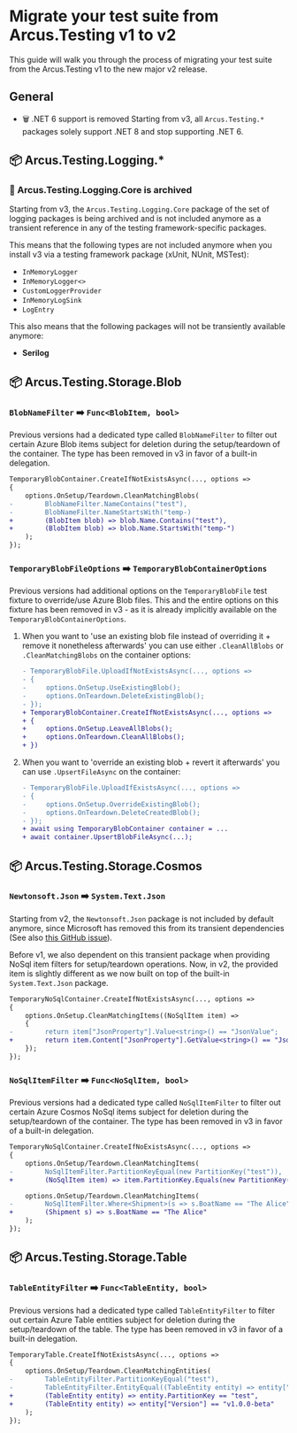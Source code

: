# Migrate your test suite from Arcus.Testing v1 to v2
This guide will walk you through the process of migrating your test suite from the Arcus.Testing v1 to the new major v2 release.

## General
* 🗑️ .NET 6 support is removed
Starting from v3, all `Arcus.Testing.*` packages solely support .NET 8 and stop supporting .NET 6.

## 📦 Arcus.Testing.Logging.*

### 👋 Arcus.Testing.Logging.Core is archived
Starting from v3, the `Arcus.Testing.Logging.Core` package of the set of logging packages is being archived and is not included anymore as a transient reference in any of the testing framework-specific packages.

This means that the following types are not included anymore when you install v3 via a testing framework package (xUnit, NUnit, MSTest):
* `InMemoryLogger`
* `InMemoryLogger<>`
* `CustomLoggerProvider`
* `InMemoryLogSink`
* `LogEntry`

This also means that the following packages will not be transiently available anymore:
* **Serilog**

## 📦 Arcus.Testing.Storage.Blob

### `BlobNameFilter` ➡️ `Func<BlobItem, bool>`
Previous versions had a dedicated type called `BlobNameFilter` to filter out certain Azure Blob items subject for deletion during the setup/teardown of the container. The type has been removed in v3 in favor of a built-in delegation.

```diff
TemporaryBlobContainer.CreateIfNotExistsAsync(..., options =>
{
    options.OnSetup/Teardown.CleanMatchingBlobs(
-        BlobNameFilter.NameContains("test"),
-        BlobNameFilter.NameStartsWith("temp-)
+        (BlobItem blob) => blob.Name.Contains("test"),
+        (BlobItem blob) => blob.Name.StartsWith("temp-")
    );
});
```

### `TemporaryBlobFileOptions` ➡️ `TemporaryBlobContainerOptions`
Previous versions had additional options on the `TemporaryBlobFile` test fixture to override/use Azure Blob files. This and the entire options on this fixture has been removed in v3 - as it is already implicitly available on the `TemporaryBlobContainerOptions`.

1. When you want to 'use an existing blob file instead of overriding it + remove it nonetheless afterwards' you can use either `.CleanAllBlobs` or `.CleanMatchingBlobs` on the container options:
    ```diff
    - TemporaryBlobFile.UploadIfNotExistsAsync(..., options =>
    - {
    -     options.OnSetup.UseExistingBlob();
    -     options.OnTeardown.DeleteExistingBlob();
    - });
    + TemporaryBlobContainer.CreateIfNotExistsAsync(..., options =>
    + {
    +     options.OnSetup.LeaveAllBlobs();
    +     options.OnTeardown.CleanAllBlobs();
    + })
    ```
2. When you want to 'override an existing blob + revert it afterwards' you can use `.UpsertFileAsync` on the container:
    ```diff
    - TemporaryBlobFile.UploadIfExistsAsync(..., options =>
    - {
    -     options.OnSetup.OverrideExistingBlob();
    -     options.OnTeardown.DeleteCreatedBlob();
    - });
    + await using TemporaryBlobContainer container = ...
    + await container.UpsertBlobFileAsync(...);
    ```

## 📦 Arcus.Testing.Storage.Cosmos

### `Newtonsoft.Json` ➡️ `System.Text.Json`
Starting from v2, the `Newtonsoft.Json` package is not included by default anymore, since Microsoft has removed this from its transient dependencies (See also [this GitHub issue](https://github.com/Azure/azure-cosmos-dotnet-v3/issues/4900)).

Before v1, we also dependent on this transient package when providing NoSql item filters for setup/teardown operations. Now, in v2, the provided item is slightly different as we now built on top of the built-in `System.Text.Json` package.

```diff
TemporaryNoSqlContainer.CreateIfNotExistsAsync(..., options =>
{
    options.OnSetup.CleanMatchingItems((NoSqlItem item) =>
    {
-        return item["JsonProperty"].Value<string>() == "JsonValue";
+        return item.Content["JsonProperty"].GetValue<string>() == "JsonValue";
    });
});
```

### `NoSqlItemFilter` ➡️ `Func<NoSqlItem, bool>`
Previous versions had a dedicated type called `NoSqlItemFilter` to filter out certain Azure Cosmos NoSql items subject for deletion during the setup/teardown of the container. The type has been removed in v3 in favor of a built-in delegation.

```diff
TemporaryNoSqlContainer.CreateIfNoExistsAsync(..., options =>
{
    options.OnSetup/Teardown.CleanMatchingItems(
-        NoSqlItemFilter.PartitionKeyEqual(new PartitionKey("test")),
+        (NoSqlItem item) => item.PartitionKey.Equals(new PartitionKey("test")));

    options.OnSetup/Teardown.CleanMatchingItems(
-        NoSqlItemFilter.Where<Shipment>(s => s.BoatName == "The Alice")
+        (Shipment s) => s.BoatName == "The Alice"
    );
});
```

## 📦 Arcus.Testing.Storage.Table

### `TableEntityFilter` ➡️ `Func<TableEntity, bool>`
Previous versions had a dedicated type called `TableEntityFilter` to filter out certain Azure Table entities subject for deletion during the setup/teardown of the table. The type has been removed in v3 in favor of a built-in delegation.

```diff
TemporaryTable.CreateIfNotExistsAsync(..., options =>
{
    options.OnSetup/Teardown.CleanMatchingEntities(
-        TableEntityFilter.PartitionKeyEqual("test"),
-        TableEntityFilter.EntityEqual((TableEntity entity) => entity["Version"] == "v1.0.0-beta")
+        (TableEntity entity) => entity.PartitionKey == "test",
+        (TableEntity entity) => entity["Version"] == "v1.0.0-beta"
    );
});
```